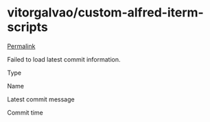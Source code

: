 # vitorgalvao/custom-alfred-iterm-scripts

 [Permalink](https://github.com/vitorgalvao/custom-alfred-iterm-scripts/tree/95bc444c2c1a2f166bb3f5b0d7f59707e241a361/.github)

 Failed to load latest commit information.

Type

Name

Latest commit message

Commit time

